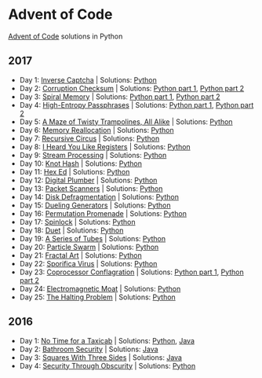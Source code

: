 # Advent of Code
[Advent of Code](http://adventofcode.com/) solutions in Python

## 2017
- Day 1: [Inverse Captcha](https://adventofcode.com/2017/day/1) | Solutions: [Python](/2017/one.py)
- Day 2: [Corruption Checksum](https://adventofcode.com/2017/day/2) | Solutions: [Python part 1](/2017/two_a.py), [Python part 2](/2017/two_b.py)
- Day 3: [Spiral Memory](https://adventofcode.com/2017/day/3) | Solutions: [Python part 1](/2017/three_a.py), [Python part 2](/2017/three_b.py)
- Day 4: [High-Entropy Passphrases](https://adventofcode.com/2017/day/4) | Solutions: [Python part 1](/2017/four_a.py), [Python part 2](/2017/four_b.py)
- Day 5: [A Maze of Twisty Trampolines, All Alike](https://adventofcode.com/2017/day/5) | Solutions: [Python](/2017/five.py)
- Day 6: [Memory Reallocation](https://adventofcode.com/2017/day/6) | Solutions: [Python](/2017/six.py)
- Day 7: [Recursive Circus](https://adventofcode.com/2017/day/7) | Solutions: [Python](/2017/seven.py)
- Day 8: [I Heard You Like Registers](https://adventofcode.com/2017/day/8) | Solutions: [Python](/2017/eight.py)
- Day 9: [Stream Processing](https://adventofcode.com/2017/day/9) | Solutions: [Python](/2017/nine.py)
- Day 10: [Knot Hash](https://adventofcode.com/2017/day/10) | Solutions: [Python](/2017/knot_hash.py)
- Day 11: [Hex Ed](https://adventofcode.com/2017/day/11) | Solutions: [Python](/2017/eleven.py)
- Day 12: [Digital Plumber](https://adventofcode.com/2017/day/12) | Solutions: [Python](/2017/twelve.py)
- Day 13: [Packet Scanners](https://adventofcode.com/2017/day/13) | Solutions: [Python](/2017/thirteen.py)
- Day 14: [Disk Defragmentation](https://adventofcode.com/2017/day/14) | Solutions: [Python](/2017/fourteen.py)
- Day 15: [Dueling Generators](https://adventofcode.com/2017/day/15) | Solutions: [Python](/2017/fifteen.py)
- Day 16: [Permutation Promenade](https://adventofcode.com/2017/day/16) | Solutions: [Python](/2017/sixteen.py)
- Day 17: [Spinlock](https://adventofcode.com/2017/day/17) | Solutions: [Python](/2017/seventeen.py)
- Day 18: [Duet](https://adventofcode.com/2017/day/18) | Solutions: [Python](/2017/eighteen.py)
- Day 19: [A Series of Tubes](https://adventofcode.com/2017/day/19) | Solutions: [Python](/2017/nineteen.py)
- Day 20: [Particle Swarm](https://adventofcode.com/2017/day/20) | Solutions: [Python](/2017/twenty.py)
- Day 21: [Fractal Art](https://adventofcode.com/2017/day/21) | Solutions: [Python](/2017/twentyone.py)
- Day 22: [Sporifica Virus](https://adventofcode.com/2017/day/22) | Solutions: [Python](/2017/twentytwo.py)
- Day 23: [Coprocessor Conflagration](https://adventofcode.com/2017/day/23) | Solutions: [Python part 1](/2017/twentythree.py), [Python part 2](/2017/twentythree_partb.py)
- Day 24: [Electromagnetic Moat](https://adventofcode.com/2017/day/24) | Solutions: [Python](/2017/twentyfour.py)
- Day 25: [The Halting Problem](https://adventofcode.com/2017/day/25) | Solutions: [Python](/2017/twentyfive.py)

## 2016
- Day 1: [No Time for a Taxicab](https://adventofcode.com/2016/day/1) | Solutions: [Python](/2016/one.py), [Java](/2016/java/aoc/src/com/aoc/day1/Main.java)
- Day 2: [Bathroom Security](https://adventofcode.com/2016/day/2) | Solutions: [Java](/2016/java/aoc/src/com/aoc/day2/Main.java)
- Day 3: [Squares With Three Sides](https://adventofcode.com/2016/day/3) | Solutions: [Java](/2016/java/aoc/src/com/aoc/day3/Main.java)
- Day 4: [Security Through Obscurity](https://adventofcode.com/2016/day/4) | Solutions: [Python](/2016/python/four.py)
